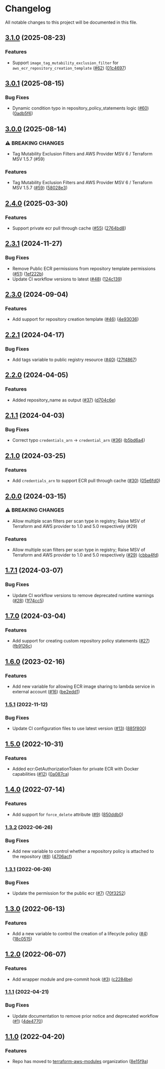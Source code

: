 # Changelog

All notable changes to this project will be documented in this file.

## [3.1.0](https://github.com/terraform-aws-modules/terraform-aws-ecr/compare/v3.0.1...v3.1.0) (2025-08-23)


### Features

* Support `image_tag_mutability_exclusion_filter` for `aws_ecr_repository_creation_template` ([#62](https://github.com/terraform-aws-modules/terraform-aws-ecr/issues/62)) ([01c4697](https://github.com/terraform-aws-modules/terraform-aws-ecr/commit/01c469738d8196787b944273bd11a06fff6867ab))

## [3.0.1](https://github.com/terraform-aws-modules/terraform-aws-ecr/compare/v3.0.0...v3.0.1) (2025-08-15)


### Bug Fixes

* Dynamic condition typo in repository_policy_statements logic ([#60](https://github.com/terraform-aws-modules/terraform-aws-ecr/issues/60)) ([0adb5f6](https://github.com/terraform-aws-modules/terraform-aws-ecr/commit/0adb5f6cea4957cd15bfbbf9b481ad18b91ba259))

## [3.0.0](https://github.com/terraform-aws-modules/terraform-aws-ecr/compare/v2.4.0...v3.0.0) (2025-08-14)


### ⚠ BREAKING CHANGES

* Tag Mutability Exclusion Filters and AWS Provider MSV 6 / Terraform MSV 1.5.7  (#59)

### Features

* Tag Mutability Exclusion Filters and AWS Provider MSV 6 / Terraform MSV 1.5.7  ([#59](https://github.com/terraform-aws-modules/terraform-aws-ecr/issues/59)) ([58028e3](https://github.com/terraform-aws-modules/terraform-aws-ecr/commit/58028e3fef920f1397b47d0da39fb2b86f4a2ea5))

## [2.4.0](https://github.com/terraform-aws-modules/terraform-aws-ecr/compare/v2.3.1...v2.4.0) (2025-03-30)


### Features

* Support private ecr pull through cache ([#55](https://github.com/terraform-aws-modules/terraform-aws-ecr/issues/55)) ([2764bd8](https://github.com/terraform-aws-modules/terraform-aws-ecr/commit/2764bd8242d9f0a268ef500364bed8486a281f14))

## [2.3.1](https://github.com/terraform-aws-modules/terraform-aws-ecr/compare/v2.3.0...v2.3.1) (2024-11-27)


### Bug Fixes

* Remove Public ECR permissions from repository template permissions ([#51](https://github.com/terraform-aws-modules/terraform-aws-ecr/issues/51)) ([1ef222b](https://github.com/terraform-aws-modules/terraform-aws-ecr/commit/1ef222bf4744412f5ab343d7b8ebd021d94652a6))
* Update CI workflow versions to latest ([#48](https://github.com/terraform-aws-modules/terraform-aws-ecr/issues/48)) ([124c139](https://github.com/terraform-aws-modules/terraform-aws-ecr/commit/124c13976f4cdc061f5b1ddb38bff715eeba2ad5))

## [2.3.0](https://github.com/terraform-aws-modules/terraform-aws-ecr/compare/v2.2.1...v2.3.0) (2024-09-04)


### Features

* Add support for repository creation template ([#46](https://github.com/terraform-aws-modules/terraform-aws-ecr/issues/46)) ([4e93036](https://github.com/terraform-aws-modules/terraform-aws-ecr/commit/4e930363ba48a676c7b1a5a4ff492567f77e75c1))

## [2.2.1](https://github.com/terraform-aws-modules/terraform-aws-ecr/compare/v2.2.0...v2.2.1) (2024-04-17)


### Bug Fixes

* Add tags variable to public registry resource ([#40](https://github.com/terraform-aws-modules/terraform-aws-ecr/issues/40)) ([27f4867](https://github.com/terraform-aws-modules/terraform-aws-ecr/commit/27f48679600c7bc86528e0a95a9f221a5e1c5854))

## [2.2.0](https://github.com/terraform-aws-modules/terraform-aws-ecr/compare/v2.1.1...v2.2.0) (2024-04-05)


### Features

* Added repository_name as output ([#37](https://github.com/terraform-aws-modules/terraform-aws-ecr/issues/37)) ([d704c6e](https://github.com/terraform-aws-modules/terraform-aws-ecr/commit/d704c6e6b88726a9f24c466d38654ab9470de181))

## [2.1.1](https://github.com/terraform-aws-modules/terraform-aws-ecr/compare/v2.1.0...v2.1.1) (2024-04-03)


### Bug Fixes

* Correct typo `credentials_arn` -> `credential_arn` ([#36](https://github.com/terraform-aws-modules/terraform-aws-ecr/issues/36)) ([b5bd6a4](https://github.com/terraform-aws-modules/terraform-aws-ecr/commit/b5bd6a4cadf0e9f66ea144ba16f6e7455c778416))

## [2.1.0](https://github.com/terraform-aws-modules/terraform-aws-ecr/compare/v2.0.0...v2.1.0) (2024-03-25)


### Features

* Add `credentials_arn` to support ECR pull through cache ([#30](https://github.com/terraform-aws-modules/terraform-aws-ecr/issues/30)) ([05e6fd0](https://github.com/terraform-aws-modules/terraform-aws-ecr/commit/05e6fd073519aa61e880e6a3b4712d67087ea77f))

## [2.0.0](https://github.com/terraform-aws-modules/terraform-aws-ecr/compare/v1.7.1...v2.0.0) (2024-03-15)


### ⚠ BREAKING CHANGES

* Allow multiple scan filters per scan type in registry; Raise MSV of Terraform and AWS provider to 1.0 and 5.0 respectively (#29)

### Features

* Allow multiple scan filters per scan type in registry; Raise MSV of Terraform and AWS provider to 1.0 and 5.0 respectively ([#29](https://github.com/terraform-aws-modules/terraform-aws-ecr/issues/29)) ([cbba4fd](https://github.com/terraform-aws-modules/terraform-aws-ecr/commit/cbba4fd31f5a7a04b3d57666c409996bf5eb2bdd))

## [1.7.1](https://github.com/terraform-aws-modules/terraform-aws-ecr/compare/v1.7.0...v1.7.1) (2024-03-07)


### Bug Fixes

* Update CI workflow versions to remove deprecated runtime warnings ([#28](https://github.com/terraform-aws-modules/terraform-aws-ecr/issues/28)) ([1f74cc5](https://github.com/terraform-aws-modules/terraform-aws-ecr/commit/1f74cc5b0b5982bb4be0faed117faba1d3b92773))

## [1.7.0](https://github.com/terraform-aws-modules/terraform-aws-ecr/compare/v1.6.0...v1.7.0) (2024-03-04)


### Features

* Add support for creating custom repository policy statements ([#27](https://github.com/terraform-aws-modules/terraform-aws-ecr/issues/27)) ([fb9126c](https://github.com/terraform-aws-modules/terraform-aws-ecr/commit/fb9126ca4c9a5c2d3213f525e040d4a84ff6e71c))

## [1.6.0](https://github.com/terraform-aws-modules/terraform-aws-ecr/compare/v1.5.1...v1.6.0) (2023-02-16)


### Features

* Add new variable for allowing ECR image sharing to lambda service in external account ([#16](https://github.com/terraform-aws-modules/terraform-aws-ecr/issues/16)) ([be2edd1](https://github.com/terraform-aws-modules/terraform-aws-ecr/commit/be2edd1b481e14e45d5d548ca47e04c41dce2058))

### [1.5.1](https://github.com/terraform-aws-modules/terraform-aws-ecr/compare/v1.5.0...v1.5.1) (2022-11-12)


### Bug Fixes

* Update CI configuration files to use latest version ([#13](https://github.com/terraform-aws-modules/terraform-aws-ecr/issues/13)) ([885f800](https://github.com/terraform-aws-modules/terraform-aws-ecr/commit/885f800769f2616aa8306190aa664f6f88633404))

## [1.5.0](https://github.com/terraform-aws-modules/terraform-aws-ecr/compare/v1.4.0...v1.5.0) (2022-10-31)


### Features

* Added ecr:GetAuthorizationToken for private ECR with Docker capabilities ([#12](https://github.com/terraform-aws-modules/terraform-aws-ecr/issues/12)) ([0a087ca](https://github.com/terraform-aws-modules/terraform-aws-ecr/commit/0a087ca8c2d9097fe2b73e112549739962114c9f))

## [1.4.0](https://github.com/terraform-aws-modules/terraform-aws-ecr/compare/v1.3.2...v1.4.0) (2022-07-14)


### Features

* Add support for `force_delete` attribute ([#9](https://github.com/terraform-aws-modules/terraform-aws-ecr/issues/9)) ([850ddb0](https://github.com/terraform-aws-modules/terraform-aws-ecr/commit/850ddb0a35188785b3dee3e64ad8833175f7376e))

### [1.3.2](https://github.com/terraform-aws-modules/terraform-aws-ecr/compare/v1.3.1...v1.3.2) (2022-06-26)


### Bug Fixes

* Add new variable to control whether a repository policy is attached to the repository ([#8](https://github.com/terraform-aws-modules/terraform-aws-ecr/issues/8)) ([4706acf](https://github.com/terraform-aws-modules/terraform-aws-ecr/commit/4706acfd9137a1bd2ccf918767c48ec73b99dfbd))

### [1.3.1](https://github.com/terraform-aws-modules/terraform-aws-ecr/compare/v1.3.0...v1.3.1) (2022-06-26)


### Bug Fixes

* Update the permission for the public ecr ([#7](https://github.com/terraform-aws-modules/terraform-aws-ecr/issues/7)) ([70f3252](https://github.com/terraform-aws-modules/terraform-aws-ecr/commit/70f3252311f29bc9dc3ea6e72ec2abb70c387eb1))

## [1.3.0](https://github.com/terraform-aws-modules/terraform-aws-ecr/compare/v1.2.0...v1.3.0) (2022-06-13)


### Features

* Add a new variable to control the creation of a lifecycle policy ([#4](https://github.com/terraform-aws-modules/terraform-aws-ecr/issues/4)) ([18c0515](https://github.com/terraform-aws-modules/terraform-aws-ecr/commit/18c05151fa481a02a93ba2ab549842b0e5bddf1a))

## [1.2.0](https://github.com/terraform-aws-modules/terraform-aws-ecr/compare/v1.1.1...v1.2.0) (2022-06-07)


### Features

* Add wrapper module and pre-commit hook ([#3](https://github.com/terraform-aws-modules/terraform-aws-ecr/issues/3)) ([c2284be](https://github.com/terraform-aws-modules/terraform-aws-ecr/commit/c2284be33c572839d178bcbcf53f1eaaebe5016c))

### [1.1.1](https://github.com/terraform-aws-modules/terraform-aws-ecr/compare/v1.1.0...v1.1.1) (2022-04-21)


### Bug Fixes

* Update documentation to remove prior notice and deprecated workflow ([#1](https://github.com/terraform-aws-modules/terraform-aws-ecr/issues/1)) ([4de4770](https://github.com/terraform-aws-modules/terraform-aws-ecr/commit/4de4770117a8574b28f9ebe99b8823137e3e2ff0))

## [1.1.0](https://github.com/clowdhaus/terraform-aws-ecr/compare/v1.0.0...v1.1.0) (2022-04-20)


### Features

* Repo has moved to [terraform-aws-modules](https://github.com/terraform-aws-modules/terraform-aws-ecr) organization ([8e15f9a](https://github.com/clowdhaus/terraform-aws-ecr/commit/8e15f9aa955e5f7ce7832bf9514ac149c0f8d631))
